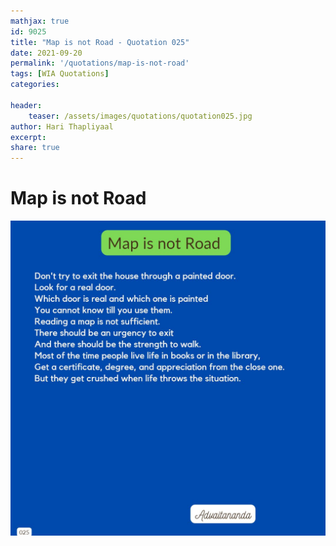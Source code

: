 ```yaml
---
mathjax: true
id: 9025
title: "Map is not Road - Quotation 025"
date: 2021-09-20
permalink: '/quotations/map-is-not-road'
tags: [WIA Quotations] 
categories: 

header:
    teaser: /assets/images/quotations/quotation025.jpg
author: Hari Thapliyaal 
excerpt:
share: true 
---
```


# Map is not Road

![Map is not Road](/assets/images/quotations/quotation025.jpg)

